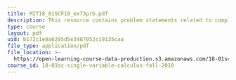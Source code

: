 ```yaml
---
title: MIT18_01SCF10_ex73prb.pdf
description: This resource contains problem statements related to completing the square.
type: course
layout: pdf
uid: b172c1e0a6295d5e3487052c19135caa
file_type: application/pdf
file_location: >-
  https://open-learning-course-data-production.s3.amazonaws.com/18-01sc-single-variable-calculus-fall-2010/b172c1e0a6295d5e3487052c19135caa_MIT18_01SCF10_ex73prb.pdf
course_id: 18-01sc-single-variable-calculus-fall-2010
---
```

